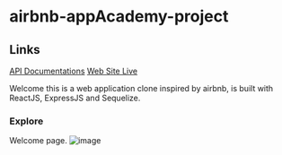 # airbnb-appAcademy-project

## Links

[API Documentations](https://github.com/alonsoVQZ/airbnb-appAcademy-project/wiki/API-Documentation)
[Web Site Live](https://airbnb-aovz.herokuapp.com/)


Welcome this is a web application clone inspired by airbnb, is built with ReactJS, ExpressJS and Sequelize.

### Explore

Welcome page.
![image](https://user-images.githubusercontent.com/94940188/194966282-2a4b67bd-f8ed-43c4-9d56-41df090350d1.png)





